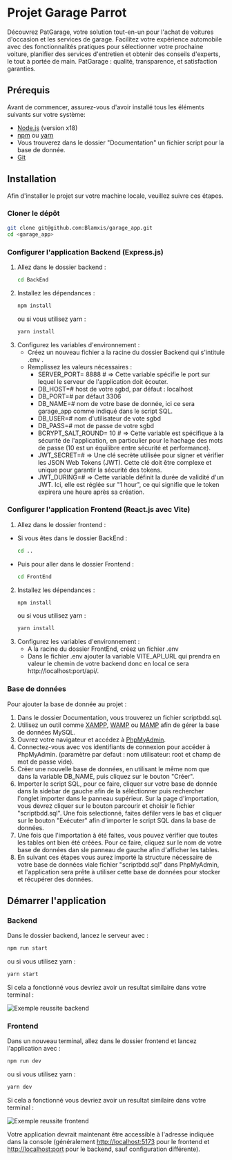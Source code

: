 # Projet Garage Parrot

Découvrez PatGarage, votre solution tout-en-un pour l'achat de voitures d'occasion et les services de garage. Facilitez votre expérience automobile avec des fonctionnalités pratiques pour sélectionner votre prochaine voiture, planifier des services d'entretien et obtenir des conseils d'experts, le tout à portée de main. PatGarage : qualité, transparence, et satisfaction garanties.

## Prérequis

Avant de commencer, assurez-vous d'avoir installé tous les éléments suivants sur votre système:
- [Node.js](https://nodejs.org/en/) (version x18)
- [npm](https://www.npmjs.com/) ou [yarn](https://yarnpkg.com/)
- Vous trouverez dans le dossier "Documentation" un fichier script pour la base de donnée.
- [Git](https://git-scm.com/)

## Installation

Afin d'installer le projet sur votre machine locale, veuillez suivre ces étapes.

### Cloner le dépôt

```bash
git clone git@github.com:Blamxis/garage_app.git
cd <garage_app>
```

### Configurer l'application Backend (Express.js)

1. Allez dans le dossier backend :
   ```bash
   cd BackEnd
   ```
2. Installez les dépendances :
   ```bash
   npm install
   ```
   ou si vous utilisez yarn :
   ```bash
   yarn install
   ```
3. Configurez les variables d'environnement :
   - Créez un nouveau fichier a la racine du dossier Backend qui s'intitule .env .
   - Remplissez les valeurs nécessaires :
     - SERVER_PORT= 8888 # => Cette variable spécifie le port sur lequel le serveur de l'application doit écouter.
     - DB_HOST=# host de votre sgbd, par défaut : localhost
     - DB_PORT=# par défaut 3306
     - DB_NAME=# nom de votre base de donnée, ici ce sera garage_app comme indiqué dans le script SQL.
     - DB_USER=# nom d'utilisateur de vote sgbd
     - DB_PASS=#  mot de passe de votre sgbd
     - BCRYPT_SALT_ROUND= 10 # => Cette variable est spécifique à la sécurité de l'application, en particulier pour le hachage des mots de passe (10 est un équilibre entre sécurité et performance).
     - JWT_SECRET=# => Une clé secrète utilisée pour signer et vérifier les JSON Web Tokens (JWT). Cette clé doit être complexe et unique pour garantir la sécurité des tokens. 
     - JWT_DURING=# => Cette variable définit la durée de validité d'un JWT. Ici, elle est réglée sur "1 hour", ce qui signifie que le token expirera une heure après sa création.

### Configurer l'application Frontend (React.js avec Vite)

1. Allez dans le dossier frontend :

- Si vous êtes dans le dossier BackEnd :
    ```bash
    cd ..
    ```
- Puis pour aller dans le dossier Frontend :
   ```bash
   cd FrontEnd
   ```
2. Installez les dépendances :
   ```bash
   npm install
   ```
   ou si vous utilisez yarn :
   ```bash
   yarn install
   ```
3. Configurez les variables d'environnement :
    - A la racine du dossier FrontEnd, créez un fichier .env
    - Dans le fichier .env ajouter la variable VITE_API_URL qui prendra en valeur le chemin de votre backend donc en local ce sera http://localhost:port/api/.

### Base de données

Pour ajouter la base de donnée au projet :

1. Dans le dossier Documentation, vous trouverez un fichier scriptbdd.sql.
2. Utilisez un outil comme [XAMPP](https://www.apachefriends.org/fr/), [WAMP](https://www.wampserver.com/) ou [MAMP](https://www.mamp.info/en/downloads/) afin de gérer la base de données MySQL.
3. Ouvrez votre navigateur et accédez à [PhpMyAdmin](http://localhost/phpmyadmin/).
4. Connectez-vous avec vos identifiants de connexion pour accéder à PhpMyAdmin. (paramètre par defaut : nom utilisateur: root et champ de mot de passe vide).
5. Créer une nouvelle base de données, en utilisant le même nom que dans la variable DB_NAME, puis cliquez sur le bouton "Créer".
6. Importer le script SQL, pour ce faire, cliquer sur votre base de donnée dans la sidebar de gauche afin de la séléctionner puis rechercher l'onglet importer dans le panneau supérieur. Sur la page d'importation, vous devrez cliquer sur le bouton parcourir et choisir le fichier "scriptbdd.sql". Une fois selectionné, faites défiler vers le bas et cliquer sur le bouton "Exécuter" afin d'importer le script SQL dans la base de données.
7. Une fois que l'importation à été faites, vous pouvez vérifier que toutes les tables ont bien été créées. Pour ce faire, cliquez sur le nom de votre base de données dan sle panneau de gauche afin d'afficher les tables.
8. En suivant ces étapes vous aurez importé la structure nécessaire de votre base de données viale fichier "scriptbdd.sql" dans PhpMyAdmin, et l'application sera prête à utiliser cette base de données pour stocker et récupérer des données.

## Démarrer l'application

### Backend

Dans le dossier backend, lancez le serveur avec :

```bash
npm run start
```

ou si vous utilisez yarn :

```bash
yarn start
```
Si cela a fonctionné vous devriez avoir un resultat similaire dans votre terminal :

![Exemple reussite backend](Documentation/images/Capture%20d'écran%202024-02-20%20001506.png)

### Frontend

Dans un nouveau terminal, allez dans le dossier frontend et lancez l'application avec :

```bash
npm run dev
```

ou si vous utilisez yarn :

```bash
yarn dev
```

Si cela a fonctionné vous devriez avoir un resultat similaire dans votre terminal :

![Exemple reussite frontend](Documentation/images/Capture%20d'écran%202024-02-20%20001444.png)

Votre application devrait maintenant être accessible à l'adresse indiquée dans la console (généralement [http://localhost:5173](http://localhost:5173) pour le frontend et [http://localhost:port](http://localhost:8888) pour le backend, sauf configuration différente).

